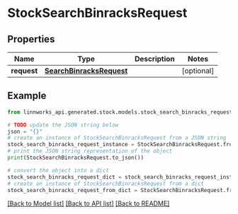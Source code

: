 # StockSearchBinracksRequest


## Properties

Name | Type | Description | Notes
------------ | ------------- | ------------- | -------------
**request** | [**SearchBinracksRequest**](SearchBinracksRequest.md) |  | [optional] 

## Example

```python
from linnworks_api.generated.stock.models.stock_search_binracks_request import StockSearchBinracksRequest

# TODO update the JSON string below
json = "{}"
# create an instance of StockSearchBinracksRequest from a JSON string
stock_search_binracks_request_instance = StockSearchBinracksRequest.from_json(json)
# print the JSON string representation of the object
print(StockSearchBinracksRequest.to_json())

# convert the object into a dict
stock_search_binracks_request_dict = stock_search_binracks_request_instance.to_dict()
# create an instance of StockSearchBinracksRequest from a dict
stock_search_binracks_request_from_dict = StockSearchBinracksRequest.from_dict(stock_search_binracks_request_dict)
```
[[Back to Model list]](../README.md#documentation-for-models) [[Back to API list]](../README.md#documentation-for-api-endpoints) [[Back to README]](../README.md)


